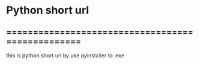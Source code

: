 <h1>Python short url</h1>
<h2>=================================================</h2>
<p>this is python short url by use pyinstaller to .exe </p>
